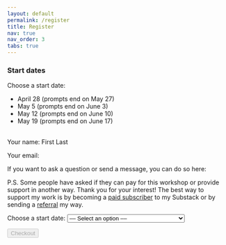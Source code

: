 ```yaml
---
layout: default
permalink: /register
title: Register
nav: true
nav_order: 3
tabs: true
---
```


### Start dates

Choose a start date: 
* April 28 (prompts end on May 27)
* May 5 (prompts end on June 3)
* May 12 (prompts end on June 10)
* May 19 (prompts end on June 17)

<br />
Your name:
First
Last

Your email: 

If you want to ask a question or send a message, you can do so here: 

P.S. Some people have asked if they can pay for this workshop or provide support in another way. Thank you for your interest! 
The best way to support my work is by becoming a [paid subscriber](https://tumbleweedpioneer.substack.com/) to my Substack or by sending a [referral](https://tumbleweedpioneer.com/services/) my way.

<label for="workshop-dates">Choose a start date:</label>
<select name="workshop-dates" id="workshop-dates">
    <option disabled selected value>&ndash;&ndash; Select an option &ndash;&ndash;</option>
    <option value="price_1QK7jODWI41Mc7pyZeYJb9ii">April 28 (prompts end on May 27)</option>
    <option value="price_1QK7jSDWI41Mc7pyKRuaURcV">May 5 (prompts end on June 3)</option>
    <option value="price_1QK7jUDWI41Mc7pyMzcSHV8R">May 12 (prompts end on June 10)/option>
    <option value="price_1QK7jWDWI41Mc7pyu16yo24N">May 19 (prompts end on June 17)</option>
</select>

<button disabled class="checkout-button" id="checkout-button" role="link" type="button">Checkout</button>

<div id="error-message"></div>
<script>
(function() {
  var stripe = Stripe('pk_live_51OS9CkDWI41Mc7pyIIsKI0sxlc10XtY1ZPUKM8C0e75wu2uQXU7PRzFMzfVBfMWqvMEWKA0Hey2keyP5MY30jN5700nyu87NR0');

    var workshopDatesSelect = document.getElementById('workshop-dates');
    workshopDatesSelect.addEventListener("change", function() {
        checkoutButton.disabled = workshopDatesSelect.value == null;
    });


  var checkoutButton = document.getElementById('checkout-button');
  checkoutButton.addEventListener('click', function () {
    /*
     * When the customer clicks on the button, redirect
     * them to Checkout.
     */
    stripe.redirectToCheckout({
      lineItems: [{price: document.getElementById("workshop-dates").value, quantity: 1}],
      mode: 'payment',
      /*
       * Do not rely on the redirect to the successUrl for fulfilling
       * purchases, customers may not always reach the success_url after
       * a successful payment.
       * Instead use one of the strategies described in
       * https://docs.stripe.com/payments/checkout/fulfill-orders
       */
      successUrl: 'https://mylifeprompted.com/confirmation',
      cancelUrl: 'https://mylifeprompted.com/',
    })
    .then(function (result) {
      if (result.error) {
        /*
         * If `redirectToCheckout` fails due to a browser or network
         * error, display the localized error message to your customer.
         */
        var displayError = document.getElementById('error-message');
        displayError.textContent = result.error.message;
      }
    });
  });
})();
</script>
